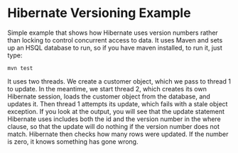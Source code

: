 Hibernate Versioning Example
============================
Simple example that shows how Hibernate uses version numbers rather than locking to control concurrent access to data. It uses Maven and sets up an HSQL database to run, so if you have maven installed, to run it, just type:

    mvn test

It uses two threads. We create a customer object, which we pass to thread 1 to update. In the meantime, we start thread 2, which creates its own Hibernate session, loads the customer object from the database, and updates it. Then thread 1 attempts its update, which fails with a stale object exception. If you look at the output, you will see that the update statement Hibernate uses includes both the id and the version number in the where clause, so that the update will do nothing if the version number does not match. Hibernate then checks how many rows were updated. If the number is zero, it knows something has gone wrong.
